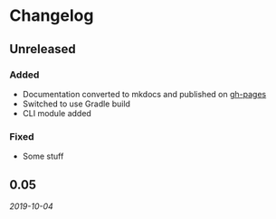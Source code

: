 # Changelog

## Unreleased
### Added
- Documentation converted to mkdocs and published on [gh-pages](https://dioxic.github.io/mgenerate4j/)
- Switched to use Gradle build
- CLI module added

### Fixed
- Some stuff

## 0.05
_2019-10-04_